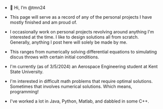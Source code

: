 - 👋 Hi, I’m @tmn24
- This page will serve as a record of any of the personal projects I have mostly finished and am proud of.
- I occasionally work on personal projects revolving around anything I'm interested at the time. I like to design solutions all from scratch. Generally, anything I post here will solely be made by me.
- This ranges from numerically solving differential equations to simulating discus throws with certain initial conditions.
- I'm currently (as of 3/5/2024) an Aerospace Engineering student at Kent State University.
- I'm interested in difficult math problems that require optimal solutions. Sometimes that involves numerical solutions. Which means, programming!

- I've worked a lot in Java, Python, Matlab, and dabbled in some C++.
